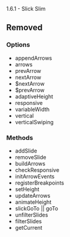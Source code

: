 1.6.1 - Slick Slim

## Removed

### Options

- appendArrows
- arrows
- prevArrow
- nextArrow
- $nextArrow
- $prevArrow
- adaptiveHeight
- responsive
- variableWidth
- vertical
- verticalSwiping

### Methods

- addSlide
- removeSlide
- buildArrows
- checkResponsive
- initArrowEvents
- registerBreakpoints
- setHeight
- updateArrows
- animateHeight
- slickGoTo || goTo
- unfilterSlides
- filterSlides
- getCurrent
